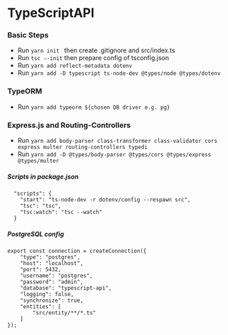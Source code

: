 # TypeScriptAPI

### Basic Steps
* Run `yarn init ` then create .gitignore and src/index.ts 
* Run `tsc --init` then prepare config of tsconfig.json
* Run `yarn add reflect-metadata dotenv` 
* Run `yarn add -D typescript ts-node-dev @types/node @types/dotenv`

### TypeORM
* Run `yarn add typeorm ${chosen DB driver e.g. pg}`

### Express.js and Routing-Controllers
* Run `yarn add body-parser class-transformer class-validator cors express multer routing-controllers typedi`
* Run `yarn add -D @types/body-parser @types/cors @types/express @types/multer`

##### Scripts in package.json
```
  "scripts": {
    "start": "ts-node-dev -r dotenv/config --respawn src",
    "tsc": "tsc",
    "tsc:watch": "tsc --watch"
  }
```

##### PostgreSQL config
```
export const connection = createConnection({
    "type": "postgres",
    "host": "localhost",
    "port": 5432,
    "username": "postgres",
    "password": "admin",
    "database": "typescript-api",
    "logging": false,
    "synchronize": true,
    "entities": [
        "src/entity/**/*.ts"
    ]
});
```
